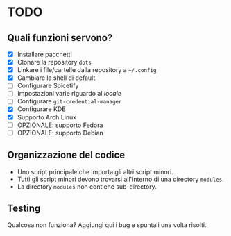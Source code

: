 # TODO

## Quali funzioni servono?
- [x] Installare pacchetti
- [x] Clonare la repository `dots`
- [x] Linkare i file/cartelle dalla repository a `~/.config`
- [x] Cambiare la shell di default
- [ ] Configurare Spicetify
- [ ] Impostazioni varie riguardo al *locale*
- [ ] Configurare `git-credential-manager`
- [x] Configurare KDE
- [x] Supporto Arch Linux
- [ ] OPZIONALE: supporto Fedora
- [ ] OPZIONALE: supporto Debian

## Organizzazione del codice
- Uno script principale che importa gli altri script minori.
- Tutti gli script minori devono trovarsi all'interno di una directory `modules`.
- La directory `modules` non contiene sub-directory.

## Testing
Qualcosa non funziona? Aggiungi qui i bug e spuntali una volta risolti.
